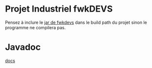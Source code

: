 # Projet Industriel fwkDEVS
Pensez à inclure le [jar de fwkdevs](http://www.lsis.org/hamria/fwkdevs-v0.7.jar) dans le build path du projet sinon le programme ne compilera pas.  

# Javadoc
[docs](https://cdn.rawgit.com/JulianHurst/projet-fwkDEVS/d70fd33c/JavaFXGroup/doc/index.html)
